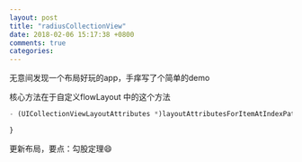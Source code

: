 ```yaml
---
layout: post
title: "radiusCollectionView"
date: 2018-02-06 15:17:38 +0800
comments: true
categories: 
---
```


无意间发现一个布局好玩的app，手痒写了个简单的demo<!--more-->

核心方法在于自定义flowLayout 中的这个方法
```javascript
- (UICollectionViewLayoutAttributes *)layoutAttributesForItemAtIndexPath:(NSIndexPath *)indexPath {

}
```
更新布局，要点：勾股定理😄
